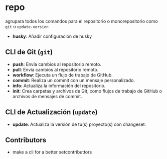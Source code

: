 # repo

agrupara todos los comandos para el repositorio o monorepositorio como `git` o `update-version`

- **husky**: Añadir configuracion de husky

## CLI de Git (`git`)

- **push**: Envía cambios al repositorio remoto.
- **pull**: Envía cambios al repositorio remoto.
- **workflow**: Ejecuta un flujo de trabajo de GitHub.
- **commit**: Realiza un commit con un mensaje personalizado.
- **info**: Actualiza la información del repositorio.
- **init**: Crea carpetas y archivos de Git, como flujos de trabajo de GitHub o archivos de mensajes de commit.

## CLI de Actualización (`update`)

- **update**: Actualiza la versión de tu(s) proyecto(s) con changeset.

## Contributors

- make a cli for a better setcontributtors
